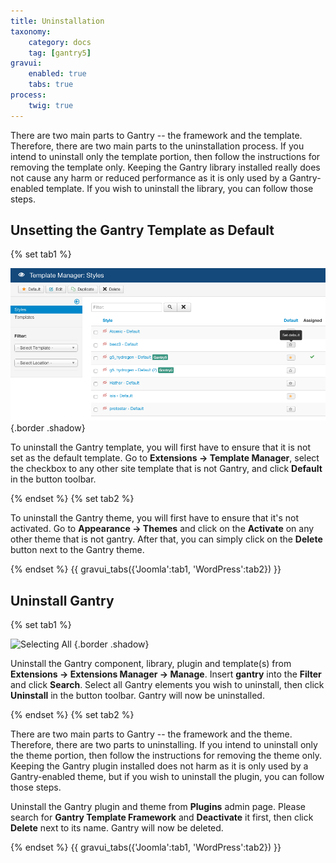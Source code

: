 ```yaml
---
title: Uninstallation
taxonomy:
    category: docs
    tag: [gantry5]
gravui:
    enabled: true
    tabs: true
process:
    twig: true
---
```


There are two main parts to Gantry -- the framework and the template. Therefore, there are two main parts to the uninstallation process. If you intend to uninstall only the template portion, then follow the instructions for removing the template only. Keeping the Gantry library installed really does not cause any harm or reduced performance as it is only used by a Gantry-enabled template. If you wish to uninstall the library, you can follow those steps.

## Unsetting the Gantry Template as Default

{% set tab1 %}

![Setting Another Template as Default](uninstall_gantry_1.png) {.border .shadow}

To uninstall the Gantry template, you will first have to ensure that it is not set as the default template. Go to **Extensions → Template Manager**, select the checkbox to any other site template that is not Gantry, and click **Default** in the button toolbar.

{% endset %}
{% set tab2 %}

To uninstall the Gantry theme, you will first have to ensure that it's not activated. Go to **Appearance → Themes** and click on the **Activate** on any other theme that is not gantry. After that, you can simply click on the **Delete** button next to the Gantry theme.

{% endset %}
{{ gravui_tabs({'Joomla':tab1, 'WordPress':tab2}) }}

## Uninstall Gantry

{% set tab1 %}

![Selecting All](../installation/gantry_extensions.png) {.border .shadow}

Uninstall the Gantry component, library, plugin and template(s) from **Extensions → Extensions Manager → Manage**. Insert **gantry** into the **Filter** and click **Search**. Select all Gantry elements you wish to uninstall, then click **Uninstall** in the button toolbar. Gantry will now be uninstalled.

{% endset %}
{% set tab2 %}

There are two main parts to Gantry -- the framework and the theme. Therefore, there are two parts to uninstalling. If you intend to uninstall only the theme portion, then follow the instructions for removing the theme only. Keeping the Gantry plugin installed does not harm as it is only used by a Gantry-enabled theme, but if you wish to uninstall the plugin, you can follow those steps.

Uninstall the Gantry plugin and theme from **Plugins** admin page. Please search for **Gantry Template Framework** and **Deactivate** it first, then click **Delete** next to its name. Gantry will now be deleted.

{% endset %}
{{ gravui_tabs({'Joomla':tab1, 'WordPress':tab2}) }}


